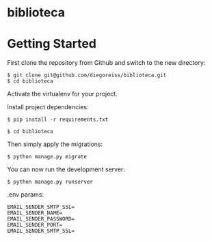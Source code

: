 # biblioteca 

# Getting Started

First clone the repository from Github and switch to the new directory:

    $ git clone git@github.com/diegoreiss/biblioteca.git
    $ cd biblioteca
    
Activate the virtualenv for your project.
    
Install project dependencies:

    $ pip install -r requirements.txt
    
    $ cd biblioteca
    
Then simply apply the migrations:

    $ python manage.py migrate

You can now run the development server:

    $ python manage.py runserver

.env params:
    
    EMAIL_SENDER_SMTP_SSL=
    EMAIL_SENDER_NAME=
    EMAIL_SENDER_PASSWORD=
    EMAIL_SENDER_PORT=
    EMAIL_SENDER_SMTP_SSL=

